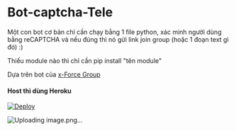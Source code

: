 # Bot-captcha-Tele
Một con bot cơ bản chỉ cần chạy bằng 1 file python, xác minh người dùng bằng reCAPTCHA và nếu đúng thì nó gửi link join group (hoặc 1 đoạn text gì đó) :)

Thiếu module nào thì chỉ cần pip install "tên module"

Dựa trên bot của [x-Force Group](https://t.me/xForceAlphaBot)


#### Host thì dùng Heroku

[![Deploy](https://www.herokucdn.com/deploy/button.svg)](https://heroku.com/deploy)

![Uploading image.png…](https://files.catbox.moe/vvriy4.jpg)

